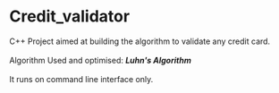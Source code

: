 # Credit_validator
C++ Project aimed at building the algorithm to validate any credit card.
<br>
<br>
Algorithm Used and optimised: <i><b>Luhn's Algorithm</i></b>
<br>
<br>
It runs on command line interface only.
